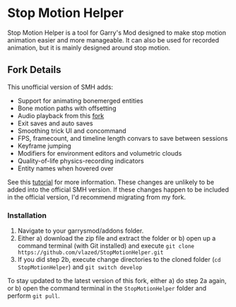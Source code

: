 Stop Motion Helper
==================
Stop Motion Helper is a tool for Garry's Mod designed to make stop motion animation easier and more manageable.
It can also be used for recorded animation, but it is mainly designed around stop motion.

## Fork Details

This unofficial version of SMH adds:
- Support for animating bonemerged entities
- Bone motion paths with offsetting
- Audio playback from this [fork](https://github.com/smg4tech/StopMotionHelper)
- Exit saves and auto saves
- Smoothing trick UI and concommand
- FPS, framecount, and timeline length convars to save between sessions
- Keyframe jumping
- Modifiers for environment editors and volumetric clouds
- Quality-of-life physics-recording indicators
- Entity names when hovered over

See this [tutorial](./TUTORIAL_2.md) for more information. These changes are unlikely to be added into the official SMH version. If these changes happen to be included in the official version, I'd recommend migrating from my fork.

### Installation
1. Navigate to your garrysmod/addons folder.
2. Either a) download the zip file and extract the folder or b) open up a command terminal (with Git installed) and execute `git clone https://github.com/vlazed/StopMotionHelper.git`
3. If you did step 2b, execute change directories to the cloned folder (`cd StopMotionHelper`) and `git switch develop`

To stay updated to the latest version of this fork, either a) do step 2a again, or b) open the command terminal in the `StopMotionHelper` folder and perform `git pull`.
